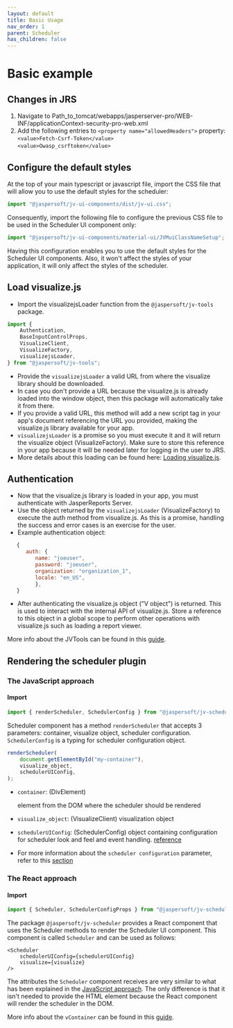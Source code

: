 ```yaml
---
layout: default
title: Basic Usage
nav_order: 1
parent: Scheduler
has_children: false
---
```


# Basic example

## Changes in JRS
1. Navigate to Path_to_tomcat/webapps/jasperserver-pro/WEB-INF/applicationContext-security-pro-web.xml
2. Add the following entries to `<property name="allowedHeaders">` property: <br>
   `<value>Fetch-Csrf-Token</value>` <br>
   `<value>Owasp_csrftoken</value>`



## Configure the default styles

At the top of your main typescript or javascript file, import the CSS file that will allow you to use the default 
styles for the scheduler:
``` typescript
import "@jaspersoft/jv-ui-components/dist/jv-ui.css";
```

Consequently, import the following file to configure the previous CSS file to be used in the Scheduler UI 
component only:
```typescript
import "@jaspersoft/jv-ui-components/material-ui/JVMuiClassNameSetup";
```

Having this configuration enables you to use the default styles for the Scheduler UI components. 
Also, it won't affect the styles of your application, it will only affect the styles of the scheduler.

## Load visualize.js

- Import the visualizejsLoader function from the `@jaspersoft/jv-tools` package.

```typescript 
import {
    Authentication,
    BaseInputControlProps,
    VisualizeClient,
    VisualizeFactory,
    visualizejsLoader,
} from "@jaspersoft/jv-tools";
```

- Provide the `visualizejsLoader` a valid URL from where the visualize library should be downloaded.
- In case you don't provide a URL because the visualize.js is already loaded into the window object, then this
  package will automatically take it from there.
- If you provide a valid URL, this method will add a new script tag in your app's document referencing the URL you
  provided, making the visualize.js library available for your app.
- `visualizejsLoader` is a promise so you must execute it and it will return the visualize object (VisualizeFactory).
  Make sure to store this reference in your app because it will be needed later for logging in the user to JRS.
- More details about this loading can be found here: [Loading visualize.js]({{site.baseurl}}/pages/tools/loading-vizjs).

## Authentication

* Now that the visualize.js library is loaded in your app, you must authenticate with JasperReports Server.
* Use the object returned by the `visualizejsLoader` (VisualizeFactory) to execute the auth method from visualize.js. As
  this is a promise, handling the success and error cases is an exercise for the user.
* Example authentication object:

``` js
   {
      auth: {
         name: "joeuser",
         password: "joeuser",
         organization: "organization_1",
         locale: "en_US",
         },
   }
```

* After authenticating the visualize.js object ("V object") is returned. This is used to
  interact with the internal API of visualize.js. Store a reference to this object in a global scope to perform other
  operations with visualize.js such as loading a report viewer.

More info about the JVTools can be found in this [guide]({{site.baseurl}}/pages/tools/loading-vizjs).

## Rendering the scheduler plugin

### The JavaScript approach

#### Import
```js 
import { renderScheduler, SchedulerConfig } from "@jaspersoft/jv-scheduler";
```
Scheduler component has a method `renderScheduler` that accepts 3 parameters: container, visualize object, scheduler configuration.
`SchedulerConfig` is a typing for scheduler configuration object.

```js
renderScheduler(
    document.getElementById("my-container"),
    visualize_object, 
    schedulerUIConfig,
);

```

* `container`: (DivElement) <div> element from the DOM where the scheduler should be rendered
* `visualize_object`: (VisualizeClient) visualization object
* `schedulerUIConfig`: (SchedulerConfig) object containing configuration for scheduler look and feel and event handling. [reference]({{site.baseurl}}/pages/scheduler/configuration.html#configuration)


* For more information about the `scheduler configuration` parameter, refer to
  this [section]({{site.baseurl}}/pages/scheduler/configuration.html#configuration)


### The React approach
#### Import

```js 
import { Scheduler, SchedulerConfigProps } from "@jaspersoft/jv-scheduler";
```
The package `@jaspersoft/jv-scheduler` provides a React component that uses the Scheduler methods to render 
the Scheduler UI component. This component is called `Scheduler` and can be used as follows:

```tsx
<Scheduler
    schedulerUIConfig={schedulerUIConfig}
    visualize={visualize}
/>
```

The attributes the `Scheduler` component receives are very similar to what has been explained in the 
[JavaScript approach]({{site.baseurl}}/pages/scheduler/basic-usage#the-javascript-approach). The only difference
is that it isn't needed to provide the HTML element because the React component will render the scheduler in 
the DOM.

More info about the `vContainer` can be found in this
[guide]({{site.baseurl}}/pages/tools/loading-vizjs.html#loading-visualizejs).
